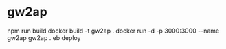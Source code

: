 gw2ap
===========
npm run build
docker build -t gw2ap .
docker run -d -p 3000:3000 --name gw2ap gw2ap .
eb deploy